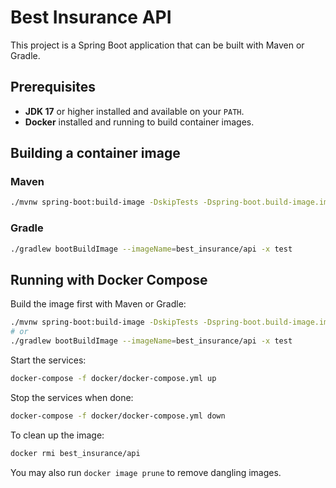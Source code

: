 # Best Insurance API

This project is a Spring Boot application that can be built with Maven or Gradle.

## Prerequisites

- **JDK 17** or higher installed and available on your `PATH`.
- **Docker** installed and running to build container images.

## Building a container image

### Maven

```bash
./mvnw spring-boot:build-image -DskipTests -Dspring-boot.build-image.imageName=best_insurance/api
```

### Gradle

```bash
./gradlew bootBuildImage --imageName=best_insurance/api -x test
```


## Running with Docker Compose

Build the image first with Maven or Gradle:

```bash
./mvnw spring-boot:build-image -DskipTests -Dspring-boot.build-image.imageName=best_insurance/api
# or
./gradlew bootBuildImage --imageName=best_insurance/api -x test
```

Start the services:

```bash
docker-compose -f docker/docker-compose.yml up
```

Stop the services when done:

```bash
docker-compose -f docker/docker-compose.yml down
```

To clean up the image:

```bash
docker rmi best_insurance/api
```

You may also run `docker image prune` to remove dangling images.

